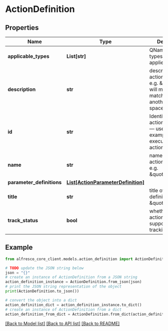 # ActionDefinition


## Properties

Name | Type | Description | Notes
------------ | ------------- | ------------- | -------------
**applicable_types** | **List[str]** | QNames of the types this action applies to | 
**description** | **str** | describes the action definition, e.g. \&quot;This will move the matched item to another space.\&quot; | [optional] 
**id** | **str** | Identifier of the action definition — used for example when executing an action | 
**name** | **str** | name of the action definition, e.g. \&quot;move\&quot; | [optional] 
**parameter_definitions** | [**List[ActionParameterDefinition]**](ActionParameterDefinition.md) |  | [optional] 
**title** | **str** | title of the action definition, e.g. \&quot;Move\&quot; | [optional] 
**track_status** | **bool** | whether the basic action definition supports action tracking or not | 

## Example

```python
from alfresco_core_client.models.action_definition import ActionDefinition

# TODO update the JSON string below
json = "{}"
# create an instance of ActionDefinition from a JSON string
action_definition_instance = ActionDefinition.from_json(json)
# print the JSON string representation of the object
print(ActionDefinition.to_json())

# convert the object into a dict
action_definition_dict = action_definition_instance.to_dict()
# create an instance of ActionDefinition from a dict
action_definition_from_dict = ActionDefinition.from_dict(action_definition_dict)
```
[[Back to Model list]](../README.md#documentation-for-models) [[Back to API list]](../README.md#documentation-for-api-endpoints) [[Back to README]](../README.md)


